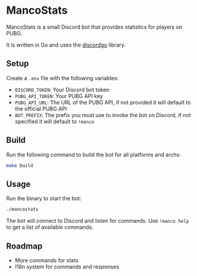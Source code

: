 # MancoStats

MancoStats is a small Discord bot that provides statistics for players on PUBG.

It is written in Go and uses the [discordgo](https://github.com/bwmarrin/discordgo) library.

## Setup

Create a `.env` file with the following variables:

- `DISCORD_TOKEN`: Your Discord bot token
- `PUBG_API_TOKEN`: Your PUBG API key
- `PUBG_API_URL`: The URL of the PUBG API, if not provided it will default to the official PUBG API
- `BOT_PREFIX`: The prefix you must use to invoke the bot on Discord, if not specified it will default to `!manco`

## Build

Run the following command to build the bot for all platforms and archs:

```bash
make build
```

## Usage

Run the binary to start the bot:

```bash
./mancostats
```

The bot will connect to Discord and listen for commands. Use `!manco help` to get a list of available commands.

## Roadmap
- More commands for stats
- I18n system for commands and responses

